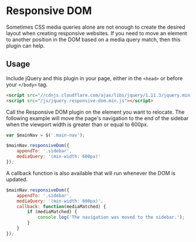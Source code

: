 # Responsive DOM

Sometimes CSS media queries alone are not enough to create the desired layout
when creating responsive websites. If you need to move an element to another
position in the DOM based on a media query match, then this plugin can help.

## Usage

Include jQuery and this plugin in your page, either in the `<head>` or before your
`</body>` tag.

```html
<script src="//cdnjs.cloudflare.com/ajax/libs/jquery/1.11.3/jquery.min.js"></script>
<script src="/js/jquery.responsive-dom.min.js"></script>
```

Call the Responsive DOM plugin on the element you want to relocate. The following
example will move the page's navigation to the end of the sidebar when the viewport
width is greater than or equal to 600px.

```javascript
var $mainNav = $('.main-nav');

$mainNav.responsiveDom({
	appendTo: '.sidebar',
	mediaQuery: '(min-width: 600px)'
});
```

A callback function is also available that will run whenever the DOM is updated.

```javascript
$mainNav.responsiveDom({
	appendTo: '.sidebar',
	mediaQuery: '(min-width: 600px)',
	callback: function(mediaMatched) {
		if (mediaMatched) {
			console.log('The navigation was moved to the sidebar.');
		}
	}
});
```

